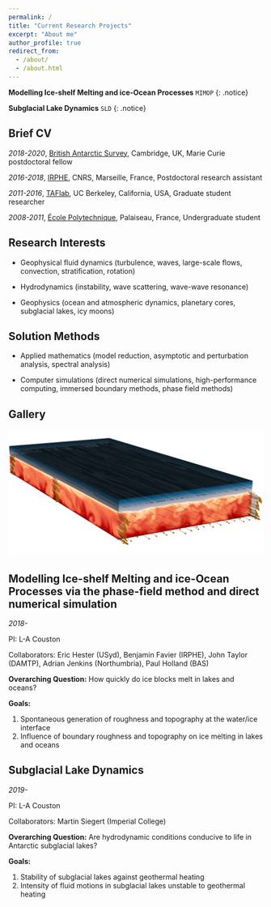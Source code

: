 ```yaml
---
permalink: /
title: "Current Research Projects"
excerpt: "About me"
author_profile: true
redirect_from: 
  - /about/
  - /about.html
---
```


**Modelling Ice-shelf Melting and ice-Ocean Processes** `MIMOP` 
{: .notice} 

**Subglacial Lake Dynamics** `SLD` 
{: .notice} 

Brief CV
------
*2018-2020*, [British Antarctic Survey](https://www.bas.ac.uk/for-staff/), Cambridge, UK, Marie Curie postdoctoral fellow

*2016-2018*, [IRPHE](https://irphe.univ-amu.fr/en), CNRS, Marseille, France, Postdoctoral research assistant

*2011-2016*, [TAFlab](https://taflab.berkeley.edu/), UC Berkeley, California, USA, Graduate student researcher

*2008-2011*, [École Polytechnique](https://www.polytechnique.edu/en), Palaiseau, France, Undergraduate student

Research Interests
------
* Geophysical fluid dynamics (turbulence, waves, large-scale flows, convection, stratification, rotation)

* Hydrodynamics (instability, wave scattering, wave-wave resonance)

* Geophysics (ocean and atmospheric dynamics, planetary cores, subglacial lakes, icy moons)

Solution Methods
------

* Applied mathematics (model reduction, asymptotic and perturbation analysis, spectral analysis)

* Computer simulations (direct numerical simulations, high-performance computing, immersed boundary methods, phase field methods)

Gallery
------

![Graphical abstract of our last paper](/images/graphical_abstract.jpg)



## Modelling Ice-shelf Melting and ice-Ocean Processes via the phase-field method and direct numerical simulation
*2018-*

PI: L-A Couston

Collaborators: Eric Hester (USyd), Benjamin Favier (IRPHE), John Taylor (DAMTP), Adrian Jenkins (Northumbria), Paul Holland (BAS)

**Overarching Question:** How quickly do ice blocks melt in lakes and oceans?

**Goals:**
1. Spontaneous generation of roughness and topography at the water/ice interface
1. Influence of boundary roughness and topography on ice melting in lakes and oceans

## Subglacial Lake Dynamics
*2019-* 

PI: L-A Couston

Collaborators: Martin Siegert (Imperial College)

**Overarching Question:** Are hydrodynamic conditions conducive to life in Antarctic subglacial lakes?

**Goals:**
1. Stability of subglacial lakes against geothermal heating
1. Intensity of fluid motions in subglacial lakes unstable to geothermal heating


